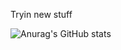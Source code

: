 Tryin new stuff


![Anurag's GitHub stats](https://github-readme-stats.vercel.app/api?username=NukeNova_icons=true&theme=radical)

